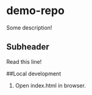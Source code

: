 # demo-repo

Some description!

## Subheader

Read this line!

##Local development

1. Open index.html in browser.
